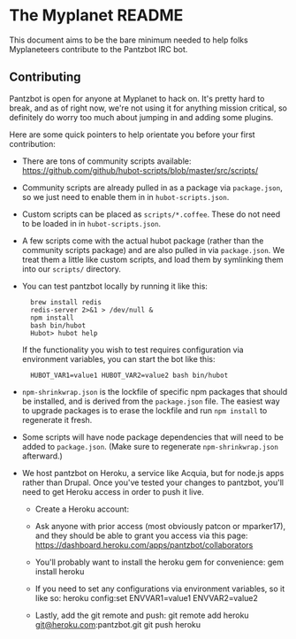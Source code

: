 The Myplanet README
===================

This document aims to be the bare minimum needed to help folks
Myplaneteers contribute to the Pantzbot IRC bot.

Contributing
------------

Pantzbot is open for anyone at Myplanet to hack on. It's pretty hard to
break, and as of right now, we're not using it for anything mission
critical, so definitely do worry too much about jumping in and adding
some plugins.

Here are some quick pointers to help orientate you before your first
contribution:

- There are tons of community scripts available:
  https://github.com/github/hubot-scripts/blob/master/src/scripts/

- Community scripts are already pulled in as a package via `package.json`,
  so we just need to enable them in in `hubot-scripts.json`.

- Custom scripts can be placed as `scripts/*.coffee`. These do not need
  to be loaded in in `hubot-scripts.json`.

- A few scripts come with the actual hubot package (rather than the
  community scripts package) and are also pulled in via `package.json`.
We treat them a little like custom scripts, and load them by symlinking
them into our `scripts/` directory.

- You can test pantzbot locally by running it like this:

        brew install redis
        redis-server 2>&1 > /dev/null &
        npm install
        bash bin/hubot
        Hubot> hubot help

  If the functionality you wish to test requires configuration via
environment variables, you can start the bot like this:

        HUBOT_VAR1=value1 HUBOT_VAR2=value2 bash bin/hubot

- `npm-shrinkwrap.json` is the lockfile of specific npm packages that
  should be installed, and is derived from the `package.json` file. The
easiest way to upgrade packages is to erase the lockfile and run `npm
install` to regenerate it fresh.

- Some scripts will have node package dependencies that will need to be
  added to `package.json`. (Make sure to regenerate
`npm-shrinkwrap.json` afterward.)

- We host pantzbot on Heroku, a service like Acquia, but for
  node.js apps rather than Drupal. Once you've tested your changes to
pantzbot, you'll need to get Heroku access in order to push it live.
  - Create a Heroku account:
  - Ask anyone with prior access (most obviously patcon or mparker17),
    and they should be able to grant you access via this page:
https://dashboard.heroku.com/apps/pantzbot/collaborators
  - You'll probably want to install the heroku gem for convenience:
            gem install heroku

  - If you need to set any configurations via environment variables, so
    it like so:
            heroku config:set ENVVAR1=value1 ENVVAR2=value2

  - Lastly, add the git remote and push:
            git remote add heroku git@heroku.com:pantzbot.git
            git push heroku
